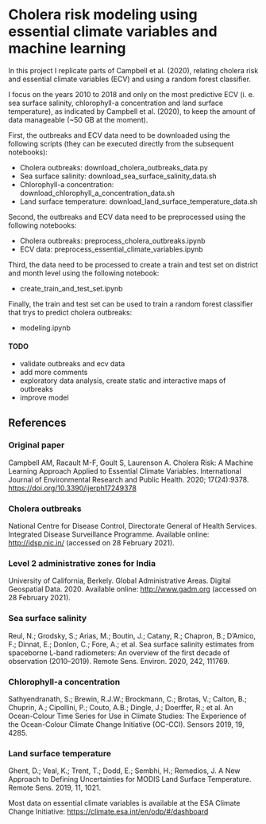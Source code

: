 # Cholera risk modeling using essential climate variables and machine learning

In this project I replicate parts of Campbell et al. (2020), relating cholera risk and essential climate variables (ECV) and using a random forest classifier.

I focus on the years 2010 to 2018 and only on the most predictive ECV (i. e. sea surface salinity, chlorophyll-a concentration and land surface temperature), as indicated by Campbell et al. (2020), to keep the amount of data manageable (~50 GB at the moment).

First, the outbreaks and ECV data need to be downloaded using the following scripts (they can be executed directly from the subsequent notebooks):
- Cholera outbreaks: download_cholera_outbreaks_data.py
- Sea surface salinity: download_sea_surface_salinity_data.sh
- Chlorophyll-a concentration: download_chlorophyll_a_concentration_data.sh
- Land surface temperature: download_land_surface_temperature_data.sh

Second, the outbreaks and ECV data need to be preprocessed using the following notebooks:
- Cholera outbreaks: preprocess_cholera_outbreaks.ipynb
- ECV data: preprocess_essential_climate_variables.ipynb

Third, the data need to be processed to create a train and test set on district and month level using the following notebook:
- create_train_and_test_set.ipynb

Finally, the train and test set can be used to train a random forest classifier that trys to predict cholera outbreaks:
- modeling.ipynb

#### TODO

- validate outbreaks and ecv data
- add more comments
- exploratory data analysis, create static and interactive maps of outbreaks
- improve model

## References

### Original paper
Campbell AM, Racault M-F, Goult S, Laurenson A. Cholera Risk: A Machine Learning Approach Applied to Essential Climate Variables. International Journal of Environmental Research and Public Health. 2020; 17(24):9378. https://doi.org/10.3390/ijerph17249378 

### Cholera outbreaks
National Centre for Disease Control, Directorate General of Health Services. Integrated Disease Surveillance Programme. Available online: http://idsp.nic.in/ (accessed on 28 February 2021).

### Level 2 administrative zones for India
University of California, Berkely. Global Administrative Areas. Digital Geospatial Data. 2020. Available online: http://www.gadm.org (accessed on 28 February 2021).

### Sea surface salinity
Reul, N.; Grodsky, S.; Arias, M.; Boutin, J.; Catany, R.; Chapron, B.; D’Amico, F.; Dinnat, E.; Donlon, C.; Fore, A.; et al. Sea surface salinity estimates from spaceborne L-band radiometers: An overview of the first decade of observation (2010–2019). Remote Sens. Environ. 2020, 242, 111769.

### Chlorophyll-a concentration
Sathyendranath, S.; Brewin, R.J.W.; Brockmann, C.; Brotas, V.; Calton, B.; Chuprin, A.; Cipollini, P.; Couto, A.B.; Dingle, J.; Doerffer, R.; et al. An Ocean-Colour Time Series for Use in Climate Studies: The Experience of the Ocean-Colour Climate Change Initiative (OC-CCI). Sensors 2019, 19, 4285.

### Land surface temperature
Ghent, D.; Veal, K.; Trent, T.; Dodd, E.; Sembhi, H.; Remedios, J. A New Approach to Defining Uncertainties for MODIS Land Surface Temperature. Remote Sens. 2019, 11, 1021.

Most data on essential climate variables is available at the ESA Climate Change Initiative: https://climate.esa.int/en/odp/#/dashboard
